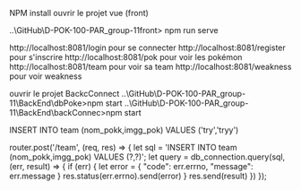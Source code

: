 NPM install
ouvrir le projet vue (front)

..\GitHub\D-POK-100-PAR_group-11front> npm run serve

http://localhost:8081/login pour se connecter
http://localhost:8081/register pour s'inscrire
http://localhost:8081/pok pour voir les pokémon 
http://localhost:8081/team pour voir sa team
http://localhost:8081/weakness pour voir weakness

ouvrir le projet BackcConnect
..\GitHub\D-POK-100-PAR_group-11\BackEnd\dbPoke>npm start
..\GitHub\D-POK-100-PAR_group-11\BackEnd\backConnec>npm start




INSERT INTO team (nom_pokk,imgg_pok) 
VALUES ('try','tryy')


router.post('/team', (req, res) => {
    let sql = 'INSERT INTO team (nom_pokk,imgg_pok) VALUES (?,?)';
    let query = db_connection.query(sql, (err, result) => {
        if (err) {
            let error = {
                "code": err.errno,
                "message": err.message
            }
            res.status(err.errno).send(error)
        }
        res.send(result)
    })
});







